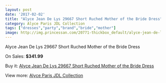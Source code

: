 ```yaml
---
layout: post
date: '2017-02-02'
title: "Alyce Jean De Lys 29667 Short Ruched Mother of the Bride Dress"
category: Alyce Paris JDL Collection
tags: ["dresses","party","brand","bride","mother"]
image: http://img.princessan.com/20771-thickbox_default/alyce-jean-de-lys-29667-short-ruched-mother-of-the-bride-dress.jpg
---
```

Alyce Jean De Lys 29667 Short Ruched Mother of the Bride Dress

On Sales: **$341.99**
<a href="https://www.princessan.com/en/alyce-paris-jdl-collection/9382-alyce-jean-de-lys-29667-short-ruched-mother-of-the-bride-dress.html"><amp-img layout="responsive" width="600" height="600" src="//img.princessan.com/20771-thickbox_default/alyce-jean-de-lys-29667-short-ruched-mother-of-the-bride-dress.jpg" alt="Alyce Jean De Lys 29667 Short Ruched Mother of the Bride Dress 0" /></a>

Buy it: [Alyce Jean De Lys 29667 Short Ruched Mother of the Bride Dress](https://www.princessan.com/en/alyce-paris-jdl-collection/9382-alyce-jean-de-lys-29667-short-ruched-mother-of-the-bride-dress.html "Alyce Jean De Lys 29667 Short Ruched Mother of the Bride Dress")

View more: [Alyce Paris JDL Collection](https://www.princessan.com/en/7-alyce-paris-jdl-collection "Alyce Paris JDL Collection")